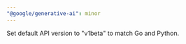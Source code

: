 ```yaml
---
"@google/generative-ai": minor
---
```


Set default API version to "v1beta" to match Go and Python.
